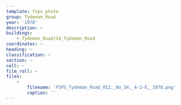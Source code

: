 ```yaml
---
template: fsps_photo
group: Tydeman_Road
year: '1978'
description: ~
buildings:
    - Tydeman_Road/34_Tydeman_Road
coordinates: ~
heading: ~
classification: ~
section: ~
cell: ~
film_roll: ~
files:
    -
        filename: 'FSPS_Tydeman_Road_012,_No_34,_4-2-E,_1978.png'
        caption: ''
---
```

